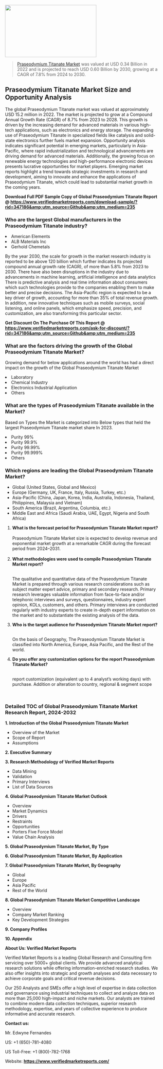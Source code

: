 <img src="https://ffe5etoiles.com/wp-content/uploads/2024/12/MST1-300x171.png" alt="" width="300" height="171" class="alignnone size-medium wp-image-20088" /><blockquote><p><p><a href="https://www.verifiedmarketreports.com/download-sample/?rid=347186&utm_source=Github&utm_medium=235" target="_blank">Praseodymium Titanate Market</a> was valued at USD 0.34 Billion in 2022 and is projected to reach USD 0.60 Billion by 2030, growing at a CAGR of 7.8% from 2024 to 2030.</p></blockquote><p><h2>Praseodymium Titanate Market Size and Opportunity Analysis</h2>The global Praseodymium Titanate market was valued at approximately USD 15.2 million in 2022. The market is projected to grow at a Compound Annual Growth Rate (CAGR) of 8.7% from 2023 to 2028. This growth is driven by the increasing demand for advanced materials in various high-tech applications, such as electronics and energy storage. The expanding use of Praseodymium Titanate in specialized fields like catalysis and solid-state electronics further fuels market expansion. Opportunity analysis indicates significant potential in emerging markets, particularly in Asia-Pacific, where rapid industrialization and technological advancements are driving demand for advanced materials. Additionally, the growing focus on renewable energy technologies and high-performance electronic devices presents lucrative opportunities for market players. Emerging market reports highlight a trend towards strategic investments in research and development, aiming to innovate and enhance the applications of Praseodymium Titanate, which could lead to substantial market growth in the coming years.</p><p class=""><strong>Download Full PDF Sample Copy of Global Praseodymium Titanate Report @ <a href="https://www.verifiedmarketreports.com/download-sample/?rid=347186&amp;utm_source=Github&amp;utm_medium=235" target="_blank">https://www.verifiedmarketreports.com/download-sample/?rid=347186&amp;utm_source=Github&amp;utm_medium=235</a></strong></p><h3 id="" class="">Who are the largest Global manufacturers in the Praseodymium Titanate industry?</h3><p><li>American Elements</li><li> ALB Materials Inc</li><li> Gerhold Chemetals</li></p><div class=""><div class="" dir="" data-message-author-role="" data-message-id="" data-message-model-slug=""><div class=""><div class=""><div class=""><div class="" dir="" data-message-author-role="" data-message-id="" data-message-model-slug=""><div class=""><div class=""><p>By the year 2030, the scale for growth in the market research industry is reported to be above 120 billion which further indicates its projected compound annual growth rate (CAGR), of more than 5.8% from 2023 to 2030. There have also been disruptions in the industry due to advancements in machine learning, artificial intelligence and data analytics There is predictive analysis and real time information about consumers which such technologies provide to the companies enabling them to make better and precise decisions. The Asia-Pacific region is expected to be a key driver of growth, accounting for more than 35% of total revenue growth. In addition, new innovative techniques such as mobile surveys, social listening, and online panels, which emphasize speed, precision, and customization, are also transforming this particular sector.</p><p><strong>Get Discount On The Purchase Of This Report @&nbsp; <a href="https://www.verifiedmarketreports.com/ask-for-discount/?rid=347186&amp;utm_source=Github&amp;utm_medium=235" target="_blank">https://www.verifiedmarketreports.com/ask-for-discount/?rid=347186&amp;utm_source=Github&amp;utm_medium=235</a></strong></p></div></div></div></div></div></div></div></div><h3 id="" class="">What are the factors driving the growth of the Global Praseodymium Titanate Market?</h3><p id="" class="">Growing demand for below applications around the world has had a direct impact on the growth of the Global Praseodymium Titanate Market</p><p id="" class=""><li>Laboratory</li><li> Chemical Industry</li><li> Electronics Industrial Application</li><li> Others</li></p><h3 id="" class="">What are the types of Praseodymium Titanate available in the Market?</h3><p id="" class="">Based on Types the Market is categorized into Below types that held the largest Praseodymium Titanate market share In 2023.</p><p id="" class=""><li>Purity 99%</li><li> Purity 99.9%</li><li> Purity 99.99%</li><li> Purity 99.999%</li><li> Others</li></p><h3 id="" class="">Which regions are leading the Global Praseodymium Titanate Market?</h3><ul><li>Global (United States, Global and Mexico)</li><li>Europe (Germany, UK, France, Italy, Russia, Turkey, etc.)</li><li>Asia-Pacific (China, Japan, Korea, India, Australia, Indonesia, Thailand, Philippines, Malaysia and Vietnam)</li><li>South America (Brazil, Argentina, Columbia, etc.)</li><li>Middle East and Africa (Saudi Arabia, UAE, Egypt, Nigeria and South Africa)</li></ul><p><ol><li><strong>What is the forecast period for Praseodymium Titanate Market report?<br /></strong><br /><span data-sheets-root="1" data-sheets-value="{&quot;1&quot;:2,&quot;2&quot;:&quot;XXXX size is expected to develop revenue and exponential market growth at a remarkable CAGR during the forecast period from 2024&ndash;2030.&quot;}" data-sheets-userformat="{&quot;2&quot;:12674,&quot;4&quot;:{&quot;1&quot;:2,&quot;2&quot;:16776960},&quot;10&quot;:2,&quot;11&quot;:0,&quot;15&quot;:&quot;Arial&quot;,&quot;16&quot;:12}">Praseodymium Titanate Market size is expected to develop revenue and exponential market growth at a remarkable CAGR during the forecast period from 2024&ndash;2031.</span><br /><br /></li><li><strong>What methodologies were used to compile Praseodymium Titanate Market report?<br /><br /></strong><p>The qualitative and quantitative data of the&nbsp;Praseodymium Titanate Market is prepared through various research considerations such as subject matter expert advice, primary and secondary research. Primary research leverages valuable information from face-to-face and/or telephonic interviews and surveys, questionnaires, industry expert opinion, KOLs, customers, and others. Primary interviews are conducted regularly with industry experts to create in-depth expert information on the market and to substantiate the existing analysis of the data.&nbsp;</p></li><li><strong>Who is the target audience for Praseodymium Titanate Market report?<br /><br /></strong><p>On the basis of Geography, The&nbsp;Praseodymium Titanate Market is classified into North America, Europe, Asia Pacific, and the Rest of the world.</p></li><li><strong>Do you offer any customization options for the report Praseodymium Titanate Market?<br /><br /></strong><p>report customization (equivalent up to 4 analyst&rsquo;s working days) with purchase. Addition or alteration to country, regional &amp; segment scope</p><p>&nbsp;</p></li></ol></p><h3 id="" class="">Detailed TOC of Global Praseodymium Titanate Market Research Report, 2024-2032</h3><p id="" class=""><strong>1. Introduction of the Global Praseodymium Titanate Market</strong></p><ul><li>Overview of the Market</li><li>Scope of Report</li><li>Assumptions</li></ul><p id="" class=""><strong>2. Executive Summary</strong></p><p id="" class=""><strong>3. Research Methodology of&nbsp;Verified Market Reports</strong></p><ul><li>Data Mining</li><li>Validation</li><li>Primary Interviews</li><li>List of Data Sources</li></ul><p id="" class=""><strong>4. Global Praseodymium Titanate Market Outlook</strong></p><ul><li>Overview</li><li>Market Dynamics</li><li>Drivers</li><li>Restraints</li><li>Opportunities</li><li>Porters Five Force Model</li><li>Value Chain Analysis</li></ul><p id="" class=""><strong>5. Global Praseodymium Titanate Market, By&nbsp;Type</strong></p><p id="" class=""><strong>6. Global Praseodymium Titanate Market, By Application</strong></p><p id="" class=""><strong>7. Global Praseodymium Titanate Market, By Geography</strong></p><ul><li>Global</li><li>Europe</li><li>Asia Pacific</li><li>Rest of the World</li></ul><p id="" class=""><strong>8. Global Praseodymium Titanate Market Competitive Landscape</strong></p><ul><li>Overview</li><li>Company Market Ranking</li><li>Key Development Strategies</li></ul><p id="" class=""><strong>9. Company Profiles</strong></p><p id="" class=""><strong>10. Appendix</strong></p><p id="" class=""><strong>About Us: Verified Market Reports</strong></p><p id="" class="">Verified Market Reports is a leading Global Research and Consulting firm servicing over 5000+ global clients. We provide advanced analytical research solutions while offering information-enriched research studies. We also offer insights into strategic and growth analyses and data necessary to achieve corporate goals and critical revenue decisions.</p><p id="" class="">Our 250 Analysts and SMEs offer a high level of expertise in data collection and governance using industrial techniques to collect and analyze data on more than 25,000 high-impact and niche markets. Our analysts are trained to combine modern data collection techniques, superior research methodology, expertise, and years of collective experience to produce informative and accurate research.</p><p id="" class=""><strong>Contact us:</strong></p><p id="" class="">Mr. Edwyne Fernandes</p><p id="" class="">US: +1 (650)-781-4080</p><p id="" class="">US Toll-Free: +1 (800)-782-1768</p><p id="" class="">Website: <a target="" data-test-app-aware-link=""><strong>https://www.verifiedmarketreports.com/</strong></a></p>
